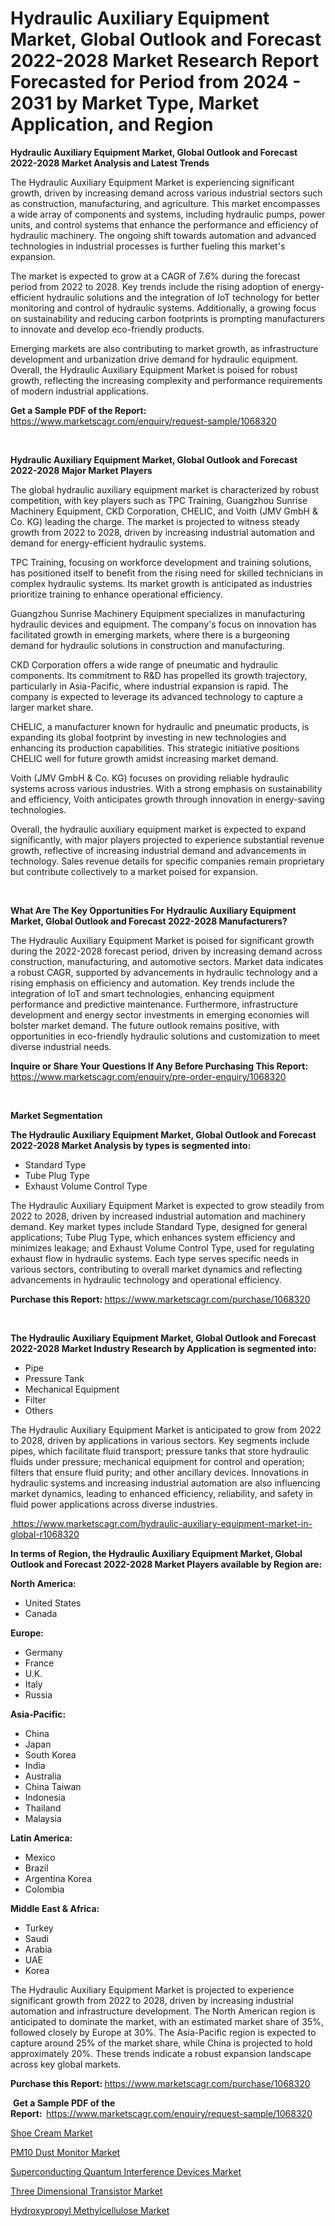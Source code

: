 <p><h1>Hydraulic Auxiliary Equipment Market, Global Outlook and Forecast 2022-2028 Market Research Report Forecasted for Period from 2024 -  2031 by Market Type, Market Application, and Region</h1></p><p><strong>Hydraulic Auxiliary Equipment Market, Global Outlook and Forecast 2022-2028 Market Analysis and Latest Trends</strong></p>
<p><p>The Hydraulic Auxiliary Equipment Market is experiencing significant growth, driven by increasing demand across various industrial sectors such as construction, manufacturing, and agriculture. This market encompasses a wide array of components and systems, including hydraulic pumps, power units, and control systems that enhance the performance and efficiency of hydraulic machinery. The ongoing shift towards automation and advanced technologies in industrial processes is further fueling this market's expansion.</p><p>The market is expected to grow at a CAGR of 7.6% during the forecast period from 2022 to 2028. Key trends include the rising adoption of energy-efficient hydraulic solutions and the integration of IoT technology for better monitoring and control of hydraulic systems. Additionally, a growing focus on sustainability and reducing carbon footprints is prompting manufacturers to innovate and develop eco-friendly products.</p><p>Emerging markets are also contributing to market growth, as infrastructure development and urbanization drive demand for hydraulic equipment. Overall, the Hydraulic Auxiliary Equipment Market is poised for robust growth, reflecting the increasing complexity and performance requirements of modern industrial applications.</p></p>
<p><strong>Get a Sample PDF of the Report:&nbsp;</strong> <a href="https://www.marketscagr.com/enquiry/request-sample/1068320">https://www.marketscagr.com/enquiry/request-sample/1068320</a></p>
<p>&nbsp;</p>
<p><strong>Hydraulic Auxiliary Equipment Market, Global Outlook and Forecast 2022-2028 Major Market Players</strong></p>
<p><p>The global hydraulic auxiliary equipment market is characterized by robust competition, with key players such as TPC Training, Guangzhou Sunrise Machinery Equipment, CKD Corporation, CHELIC, and Voith (JMV GmbH & Co. KG) leading the charge. The market is projected to witness steady growth from 2022 to 2028, driven by increasing industrial automation and demand for energy-efficient hydraulic systems.</p><p>TPC Training, focusing on workforce development and training solutions, has positioned itself to benefit from the rising need for skilled technicians in complex hydraulic systems. Its market growth is anticipated as industries prioritize training to enhance operational efficiency.</p><p>Guangzhou Sunrise Machinery Equipment specializes in manufacturing hydraulic devices and equipment. The company's focus on innovation has facilitated growth in emerging markets, where there is a burgeoning demand for hydraulic solutions in construction and manufacturing.</p><p>CKD Corporation offers a wide range of pneumatic and hydraulic components. Its commitment to R&D has propelled its growth trajectory, particularly in Asia-Pacific, where industrial expansion is rapid. The company is expected to leverage its advanced technology to capture a larger market share.</p><p>CHELIC, a manufacturer known for hydraulic and pneumatic products, is expanding its global footprint by investing in new technologies and enhancing its production capabilities. This strategic initiative positions CHELIC well for future growth amidst increasing market demand.</p><p>Voith (JMV GmbH & Co. KG) focuses on providing reliable hydraulic systems across various industries. With a strong emphasis on sustainability and efficiency, Voith anticipates growth through innovation in energy-saving technologies.</p><p>Overall, the hydraulic auxiliary equipment market is expected to expand significantly, with major players projected to experience substantial revenue growth, reflective of increasing industrial demand and advancements in technology. Sales revenue details for specific companies remain proprietary but contribute collectively to a market poised for expansion.</p></p>
<p>&nbsp;</p>
<p><strong>What Are The Key Opportunities For Hydraulic Auxiliary Equipment Market, Global Outlook and Forecast 2022-2028 Manufacturers?</strong></p>
<p><p>The Hydraulic Auxiliary Equipment Market is poised for significant growth during the 2022-2028 forecast period, driven by increasing demand across construction, manufacturing, and automotive sectors. Market data indicates a robust CAGR, supported by advancements in hydraulic technology and a rising emphasis on efficiency and automation. Key trends include the integration of IoT and smart technologies, enhancing equipment performance and predictive maintenance. Furthermore, infrastructure development and energy sector investments in emerging economies will bolster market demand. The future outlook remains positive, with opportunities in eco-friendly hydraulic solutions and customization to meet diverse industrial needs.</p></p>
<p><strong>Inquire or Share Your Questions If Any Before Purchasing This Report:</strong> <a href="https://www.marketscagr.com/enquiry/pre-order-enquiry/1068320">https://www.marketscagr.com/enquiry/pre-order-enquiry/1068320</a></p>
<p>&nbsp;</p>
<p><strong>Market Segmentation</strong></p>
<p><strong>The Hydraulic Auxiliary Equipment Market, Global Outlook and Forecast 2022-2028 Market Analysis by types is segmented into:</strong></p>
<p><ul><li>Standard Type</li><li>Tube Plug Type</li><li>Exhaust Volume Control Type</li></ul></p>
<p><p>The Hydraulic Auxiliary Equipment Market is expected to grow steadily from 2022 to 2028, driven by increased industrial automation and machinery demand. Key market types include Standard Type, designed for general applications; Tube Plug Type, which enhances system efficiency and minimizes leakage; and Exhaust Volume Control Type, used for regulating exhaust flow in hydraulic systems. Each type serves specific needs in various sectors, contributing to overall market dynamics and reflecting advancements in hydraulic technology and operational efficiency.</p></p>
<p><strong>Purchase this Report:&nbsp;</strong><a href="https://www.marketscagr.com/purchase/1068320">https://www.marketscagr.com/purchase/1068320</a></p>
<p>&nbsp;</p>
<p><strong>The Hydraulic Auxiliary Equipment Market, Global Outlook and Forecast 2022-2028 Market Industry Research by Application is segmented into:</strong></p>
<p><ul><li>Pipe</li><li>Pressure Tank</li><li>Mechanical Equipment</li><li>Filter</li><li>Others</li></ul></p>
<p><p>The Hydraulic Auxiliary Equipment Market is anticipated to grow from 2022 to 2028, driven by applications in various sectors. Key segments include pipes, which facilitate fluid transport; pressure tanks that store hydraulic fluids under pressure; mechanical equipment for control and operation; filters that ensure fluid purity; and other ancillary devices. Innovations in hydraulic systems and increasing industrial automation are also influencing market dynamics, leading to enhanced efficiency, reliability, and safety in fluid power applications across diverse industries.</p></p>
<p><a href="https://www.marketscagr.com/hydraulic-auxiliary-equipment-market-in-global-r1068320">&nbsp;https://www.marketscagr.com/hydraulic-auxiliary-equipment-market-in-global-r1068320</a></p>
<p><strong>In terms of Region, the Hydraulic Auxiliary Equipment Market, Global Outlook and Forecast 2022-2028 Market Players available by Region are:</strong></p>
<p>
    <p> <strong> North America: </strong>
        <ul>
            <li>United States</li>
            <li>Canada</li>
        </ul>
        </p> 
    <p> <strong> Europe: </strong>
        <ul>
            <li>Germany</li>
            <li>France</li>
            <li>U.K.</li>
            <li>Italy</li>
            <li>Russia</li>
        </ul>
        </p> 
    <p> <strong> Asia-Pacific: </strong>
        <ul>
            <li>China</li>
            <li>Japan</li>
            <li>South Korea</li>
            <li>India</li>
            <li>Australia</li>
            <li>China Taiwan</li>
            <li>Indonesia</li>
            <li>Thailand</li>
            <li>Malaysia</li>
        </ul>
        </p> 
    <p> <strong> Latin America: </strong>
        <ul>
            <li>Mexico</li>
            <li>Brazil</li>
            <li>Argentina Korea</li>
            <li>Colombia</li>
        </ul>
        </p> 
    <p> <strong> Middle East & Africa: </strong>
        <ul>
            <li>Turkey</li>
            <li>Saudi</li>
            <li>Arabia</li>
            <li>UAE</li>
            <li>Korea</li>
        </ul>
    </p>
    </p>
<p><p>The Hydraulic Auxiliary Equipment Market is projected to experience significant growth from 2022 to 2028, driven by increasing industrial automation and infrastructure development. The North American region is anticipated to dominate the market, with an estimated market share of 35%, followed closely by Europe at 30%. The Asia-Pacific region is expected to capture around 25% of the market share, while China is projected to hold approximately 20%. These trends indicate a robust expansion landscape across key global markets.</p></p>
<p><strong>Purchase this Report: </strong><a href="https://www.marketscagr.com/purchase/1068320">https://www.marketscagr.com/purchase/1068320</a></p>
<p>&nbsp;<strong>Get a Sample PDF of the Report:&nbsp;&nbsp;</strong><a href="https://www.marketscagr.com/enquiry/request-sample/1068320">https://www.marketscagr.com/enquiry/request-sample/1068320</a></p>
<p><strong></strong></p>
<p><p><a href="https://medium.com/@addiehirthe44/the-market-study-covers-the-shoe-cream-market-across-various-segments-caddb8135cee">Shoe Cream Market</a></p><p><a href="https://medium.com/@adrainratke1952/the-pm10-dust-monitor-market-decisions-are-mostly-driven-by-resource-optimization-and-3f65b9067f6d">PM10 Dust Monitor Market</a></p><p><a href="https://www.linkedin.com/pulse/superconducting-quantum-interference-devices-market-industry-jncae?trackingId=9bUm%2FzP7RSmS43sB9FlFGA%3D%3D">Superconducting Quantum Interference Devices Market</a></p><p><a href="https://www.linkedin.com/pulse/future-innovation-global-three-dimensional-transistor-market-xj45e?trackingId=747fte1%2FTm%2BPIiISKI1Hnw%3D%3D">Three Dimensional Transistor Market</a></p><p><a href="https://issuu.com/reportprime-2/docs/hydroxypropyl-methylcellulose-marke_6b4d159456febf">Hydroxypropyl Methylcellulose Market</a></p></p>